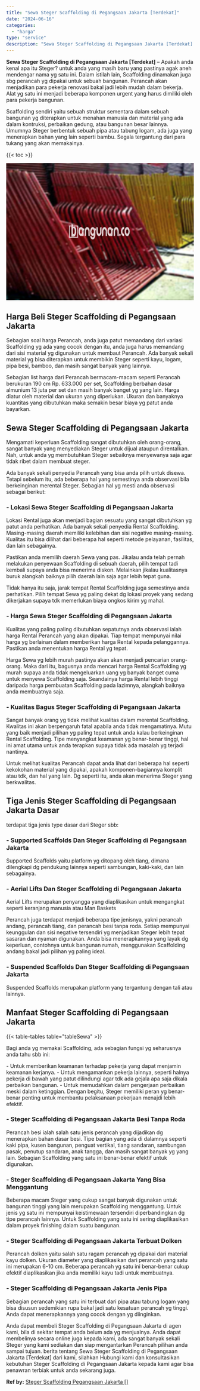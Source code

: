 ```yaml
---
title: "Sewa Steger Scaffolding di Pegangsaan Jakarta [Terdekat]"
date: "2024-06-16"
categories: 
  - "harga"
type: "service"
description: "Sewa Steger Scaffolding di Pegangsaan Jakarta [Terdekat]. Anda dapat membeli Steger Scaffolding di Pegangsaan Jakarta di agen kami, bila di sekitar tempat an..."
---
```


**Sewa Steger Scaffolding di Pegangsaan Jakarta \[Terdekat\]** – Apakah anda kenal apa itu Steger? untuk anda yang masih baru yang pastinya agak aneh mendengar nama yg satu ini. Dalam istilah lain, Scaffolding dinamakan juga sbg perancah yg dipakai untuk sebuah bangunan. Perancah akan menjadikan para pekerja renovasi bakal jadi lebih mudah dalam bekerja. Alat yg satu ini menjadi beberapa komponen urgent yang harus dimiliki oleh para pekerja bangunan.

Scaffolding sendiri yaitu sebuah struktur sementara dalam sebuah bangunan yg diterapkan untuk menahan manusia dan material yang ada dalam kontruksi, perbaikan gedung, atau bangunan besar lainnya. Umumnya Steger berbentuk sebuah pipa atau tabung logam, ada juga yang menerapkan bahan yang lain seperti bambu. Segala tergantung dari para tukang yang akan memakainya.

{{< toc >}}

![Sewa Steger Scaffolding di Pegangsaan Jakarta [Terdekat]](/images/sewa-scaffolding-steger-30.png)

## Harga Beli Steger Scaffolding di Pegangsaan Jakarta

Sebagian soal harga Perancah, anda juga patut memandang dari variasi Scaffolding yg ada yang cocok dengan itu, anda juga harus memandang dari sisi material yg digunakan untuk membaut Perancah. Ada banyak sekali material yg bisa diterapkan untuk membikin Steger seperti kayu, logam, pipa besi, bamboo, dan masih sangat banyak yang lainnya.

Sebagian list harga dari Perancah bermacam-macam seperti Perancah berukuran 190 cm Rp. 633.000 per set, Scaffolding berbahan dasar almunium 13 juta per set dan masih banyak banget yg yang lain. Harga diatur oleh material dan ukuran yang diperlukan. Ukuran dan banyaknya kuantitas yang dibutuhkan maka semakin besar biaya yg patut anda bayarkan.

## Sewa Steger Scaffolding di Pegangsaan Jakarta

Mengamati keperluan Scaffolding sangat dibutuhkan oleh orang-orang, sangat banyak yang menyediakan Steger untuk dijual ataupun direntalkan. Nah, untuk anda yg membutuhkan Steger sebaiknya menyewanya saja agar tidak ribet dalam membuat steger.

Ada banyak sekali penyedia Perancah yang bisa anda pilih untuk disewa. Tetapi sebelum itu, ada beberapa hal yang semestinya anda observasi bila berkeinginan merental Steger. Sebagian hal yg mesti anda observasi sebagai berikut:

### \- Lokasi Sewa Steger Scaffolding di Pegangsaan Jakarta

Lokasi Rental juga akan menjadi bagian sesuatu yang sangat dibutuhkan yg patut anda perhatikan. Ada banyak sekali penyedia Rental Scaffolding. Masing-masing daerah memiliki kelebihan dan sisi negative masing-masing. Kualitas itu bisa dilihat dari beberapa hal seperti metode pelayanan, fasilitas, dan lain sebagainya.

Pastikan anda memilih daerah Sewa yang pas. Jikalau anda telah pernah melakukan penyewaan Scaffolding di sebuah daerah, pilih tempat tadi kembali supaya anda bisa menerima diskon. Melainkan jikalau kualitasnya buruk alangkah baiknya pilih daerah lain saja agar lebih tepat guna.

Tidak hanya itu saja, jarak tempat Rental Scaffolding juga semestinya anda perhatikan. Pilih tempat Sewa yg paling dekat dg lokasi proyek yang sedang dikerjakan supaya tdk memerlukan biaya ongkos kirim yg mahal.

### \- Harga Sewa Steger Scaffolding di Pegangsaan Jakarta

Kualitas yang paling paling dibutuhkan sepatutnya anda observasi ialah harga Rental Perancah yang akan dipakai. Tiap tempat mempunyai nilai harga yg berlainan dalam memberikan harga Rental kepada pelanggannya. Pastikan anda menentukan harga Rental yg tepat.

Harga Sewa yg lebih murah pastinya akan akan menjadi pencarian orang-orang. Maka dari itu, bagusnya anda mencari harga Rental Scaffolding yg murah supaya anda tidak mengeluarkan uang yg banyak banget cuma untuk menyewa Scaffolding saja. Seandainya harga Rental lebih tinggi daripada harga pembuatan Scaffolding pada lazimnya, alangkah baiknya anda membuatnya saja.

### \- Kualitas Bagus Steger Scaffolding di Pegangsaan Jakarta

Sangat banyak orang yg tidak melihat kualitas dalam merental Scaffolding. Kwalitas ini akan berpengaruh fatal apabila anda tidak mengamatinya. Mutu yang baik menjadi pilihan yg paling tepat untuk anda kalau berkeinginan Rental Scaffolding. Tipe menyangkut keamanan yg benar-benar tinggi, hal ini amat utama untuk anda terapkan supaya tidak ada masalah yg terjadi nantinya.

Untuk melihat kualitas Perancah dapat anda lihat dari beberapa hal seperti kekokohan material yang dipakai, apakah komponen-bagiannya komplit atau tdk, dan hal yang lain. Dg seperti itu, anda akan menerima Steger yang berkwalitas.

## Tiga Jenis Steger Scaffolding di Pegangsaan Jakarta Dasar

terdapat tiga jenis type dasar dari Steger sbb:

### \- Supported Scaffolds Dan Steger Scaffolding di Pegangsaan Jakarta

Supported Scaffolds yaitu platform yg ditopang oleh tiang, dimana dilengkapi dg pendukung lainnya seperti sambungan, kaki-kaki, dan lain sebagainya.

### \- Aerial Lifts Dan Steger Scaffolding di Pegangsaan Jakarta

Aerial Lifts merupakan penyangga yang diaplikasikan untuk mengangkat seperti keranjang manusia atau Man Baskets

Perancah juga terdapat menjadi beberapa tipe jenisnya, yakni perancah andang, perancah tiang, dan perancah besi tanpa roda. Setiap mempunyai keunggulan dan sisi negative tersendiri yg menjadikan Steger lebih tepat sasaran dan nyaman digunakan. Anda bisa menerapkannya yang layak dg keperluan, contohnya untuk bangunan rumah, menggunakan Scaffolding andang bakal jadi pilihan yg paling ideal.

### \- Suspended Scaffolds Dan Steger Scaffolding di Pegangsaan Jakarta

Suspended Scaffolds merupakan platform yang tergantung dengan tali atau lainnya.

## Manfaat Steger Scaffolding di Pegangsaan Jakarta

{{< table-tables table="tableSewa" >}}

Bagi anda yg memakai Scaffolding, ada sebagian fungsi yg seharusnya anda tahu sbb ini:

\- Untuk memberikan keamanan terhadap pekerja yang dapat menjamin keamanan kerjanya. - Untuk mengamankan pekerja lainnya, seperti halnya pekerja di bawah yang patut dilindungi agar tdk ada gejala apa saja dikala perbaikan bangunan. - Untuk memudahkan dalam pengerjaan perbaikan meski dalam ketinggian. Dengan begitu, Steger memiliki peran yg benar-benar penting untuk membantu pelaksanaan pekerjaan menajdi lebih efektif.

### \- Steger Scaffolding di Pegangsaan Jakarta Besi Tanpa Roda

Perancah besi ialah salah satu jenis perancah yang dijadikan dg menerapkan bahan dasar besi. Tipe bagian yang ada di dalamnya seperti kaki pipa, kusen bangunan, penguat vertikal, tiang sandaran, sambungan pasak, penutup sandaran, anak tangga, dan masih sangat banyak yg yang lain. Sebagian Scaffolding yang satu ini benar-benar efektif untuk digunakan.

### \- Steger Scaffolding di Pegangsaan Jakarta Yang Bisa Menggantung

Beberapa macam Steger yang cukup sangat banyak digunakan untuk bangunan tinggi yang lain merupakan Scaffolding menggantung. Untuk jenis yg satu ini mempunyai keistimewaan tersendiri diperbandingkan dg tipe perancah lainnya. Untuk Scaffolding yang satu ini sering diaplikasikan dalam proyek finishing dalam suatu bangunan.

### \- Steger Scaffolding di Pegangsaan Jakarta Terbuat Dolken

Perancah dolken yaitu salah satu ragam perancah yg dipakai dari material kayu dolken. Ukuran diameter yang diaplikasikan dari perancah yang satu ini merupakan 6-10 cm. Beberapa perancah yg satu ini benar-benar cukup efektif diaplikasikan jika anda memiliki kayu tadi untuk membuatnya.

### \- Steger Scaffolding di Pegangsaan Jakarta Jenis Pipa

Sebagian perancah yang satu ini terbuat dari pipa atau tabung logam yang bisa disusun sedemikian rupa bakal jadi satu kesatuan perancah yg tinggi. Anda dapat menerapkannya yang cocok dengan yg diinginkan.

Anda dapat membeli Steger Scaffolding di Pegangsaan Jakarta di agen kami, bila di sekitar tempat anda belum ada yg menjualnya. Anda dapat membelinya secara online juga kepada kami, ada sangat banyak sekali Steger yang kami sediakan dan siap mengantarkan Perancah pilihan anda sampai tujuan. berita tentang Sewa Steger Scaffolding di Pegangsaan Jakarta \[Terdekat\] dari kami, silahkan Hubungi kami dan konsultasikan kebutuhan Steger Scaffolding di Pegangsaan Jakarta kepada kami agar bisa penawran terbiak untuk anda sekarang juga.

**Ref by:** [Steger Scaffolding Pegangsaan Jakarta []](https://id.wikipedia.org/wiki/Steger)
